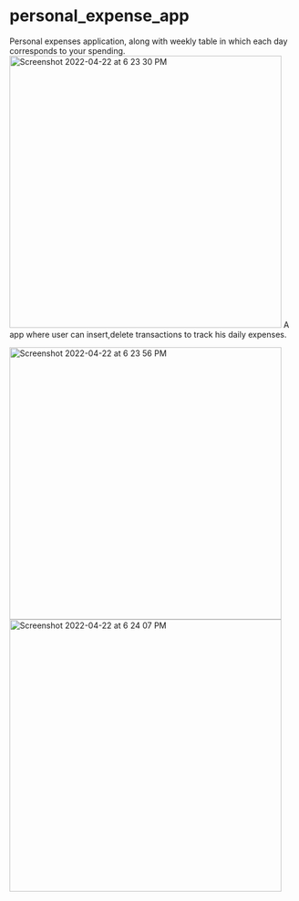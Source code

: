 # personal_expense_app
 Personal expenses application, along with weekly table in which each day corresponds to your spending.
<img width="477" alt="Screenshot 2022-04-22 at 6 23 30 PM" src="https://user-images.githubusercontent.com/103773636/164777781-687b7c85-9ffd-4568-9e44-e2dd798924e4.png">
A app where user can insert,delete transactions to track his daily expenses.

<img width="477" alt="Screenshot 2022-04-22 at 6 23 56 PM" src="https://user-images.githubusercontent.com/103773636/164777797-135a40b3-a86c-41da-8aac-938d25a2486b.png">

<img width="477" alt="Screenshot 2022-04-22 at 6 24 07 PM" src="https://user-images.githubusercontent.com/103773636/164777811-95d2a034-84af-40e9-9530-fe921a19dccd.png">
